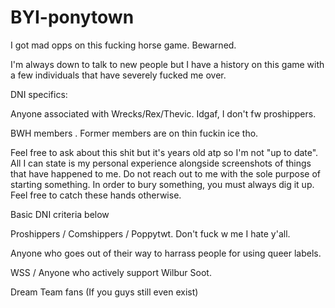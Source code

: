 # BYI-ponytown
I got mad opps on this fucking horse game. Bewarned.

I'm always down to talk to new people but I have a history on this game with a few individuals that have severely fucked me over.

DNI specifics:

Anyone associated with Wrecks/Rex/Thevic. Idgaf, I don't fw proshippers.

BWH members . Former members are on thin fuckin ice tho.

Feel free to ask about this shit but it's years old atp so I'm not "up to date". All I can state is my personal experience alongside screenshots of things that have happened to me. Do not reach out to me with the sole purpose of starting something. In order to bury something, you must always dig it up. Feel free to catch these hands otherwise.

Basic DNI criteria below 

Proshippers / Comshippers / Poppytwt. Don't fuck w me I hate y'all.

Anyone who goes out of their way to harrass people for using queer labels.

WSS / Anyone who actively support Wilbur Soot. 

Dream Team fans (If you guys still even exist)
